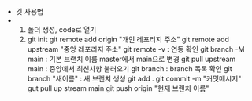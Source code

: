 - 깃 사용법
- 1) 폴더 생성, code로 열기
  2) git init
     git remote add origin "개인 레포리지 주소"
     git remote add upstream "중앙 레포리지 주소"
     git remote -v : 연동 확인
     git branch -M main : 기본 브랜치 이름 master에서 main으로 변경
     git pull upstream main : 중앙에서 최신사항 불러오기
     git branch : branch 목록 확인
     git branch "새이름" : 새 브랜치 생성
     git add .
     git commit -m "커밋메시지"
     gut pull up stream main
     git push origin "현재 브랜치 이름"
